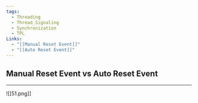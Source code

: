 ```yaml
---
tags:
  - Threading
  - Thread_Signaling
  - Synchronization
  - TPL
Links:
  - "[[Manual Reset Event]]"
  - "[[Auto Reset Event]]"
---
```


## Manual Reset Event vs Auto Reset Event
---

![[51.png]]

